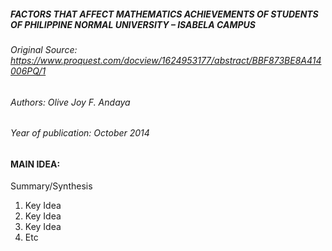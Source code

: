 ##### FACTORS THAT AFFECT MATHEMATICS ACHIEVEMENTS OF STUDENTS OF PHILIPPINE NORMAL UNIVERSITY – ISABELA CAMPUS
###### Original Source: https://www.proquest.com/docview/1624953177/abstract/BBF873BE8A414006PQ/1
###### Authors: Olive Joy F. Andaya
###### Year of publication: October 2014
 

#### MAIN IDEA:
Summary/Synthesis
1. Key Idea
2. Key Idea
3. Key Idea
4. Etc